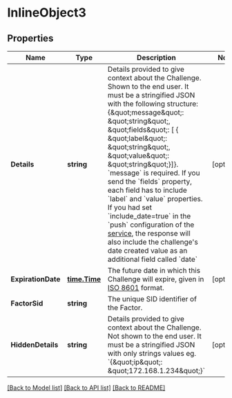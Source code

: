 # InlineObject3

## Properties

Name | Type | Description | Notes
------------ | ------------- | ------------- | -------------
**Details** | **string** | Details provided to give context about the Challenge. Shown to the end user. It must be a stringified JSON with the following structure: {\&quot;message\&quot;: \&quot;string\&quot;, \&quot;fields\&quot;: [ { \&quot;label\&quot;: \&quot;string\&quot;, \&quot;value\&quot;: \&quot;string\&quot;}]}. &#x60;message&#x60; is required. If you send the &#x60;fields&#x60; property, each field has to include &#x60;label&#x60; and &#x60;value&#x60; properties. If you had set &#x60;include_date&#x3D;true&#x60; in the &#x60;push&#x60; configuration of the [service](https://www.twilio.com/docs/verify/api/service), the response will also include the challenge&#39;s date created value as an additional field called &#x60;date&#x60; | [optional] 
**ExpirationDate** | [**time.Time**](time.Time.md) | The future date in which this Challenge will expire, given in [ISO 8601](https://en.wikipedia.org/wiki/ISO_8601) format. | [optional] 
**FactorSid** | **string** | The unique SID identifier of the Factor. | 
**HiddenDetails** | **string** | Details provided to give context about the Challenge. Not shown to the end user. It must be a stringified JSON with only strings values eg. &#x60;{\&quot;ip\&quot;: \&quot;172.168.1.234\&quot;}&#x60; | [optional] 

[[Back to Model list]](../README.md#documentation-for-models) [[Back to API list]](../README.md#documentation-for-api-endpoints) [[Back to README]](../README.md)


